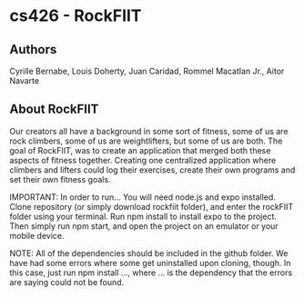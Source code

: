 # cs426 - RockFIIT

## Authors
Cyrille Bernabe, Louis Doherty, Juan Caridad, Rommel Macatlan Jr., Aitor Navarte

## About RockFIIT
Our creators all have a background in some sort of fitness, some of us are rock climbers, some of us are weightlifters, but some of us are both. The goal of RockFIIT, was to create an application that merged both these aspects of fitness together. Creating one centralized application where climbers and lifters could log their exercises, create their own programs and set their own fitness goals. 


IMPORTANT: In order to run...
  You will need node.js and expo installed. Clone repository (or simply download rockfiit folder), and enter the rockFIIT folder using your terminal. Run npm install to install expo to the project. Then simply run npm start, and open the project on an emulator or your mobile device.
  
NOTE: All of the dependencies should be included in the github folder. We have had some errors where some get uninstalled upon cloning, though. In this case, just run npm install ..., where ... is the dependency that the errors are saying could not be found. 

